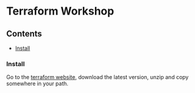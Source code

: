 # Terraform Workshop

## Contents

- [Install](#install)

### Install

Go to the [terraform website](www.terraform.io/downloads.html), download the latest version, unzip and copy somewhere in your path.
